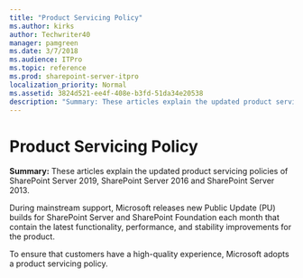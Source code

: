 ```yaml
---
title: "Product Servicing Policy"
ms.author: kirks
author: Techwriter40
manager: pamgreen
ms.date: 3/7/2018
ms.audience: ITPro
ms.topic: reference
ms.prod: sharepoint-server-itpro
localization_priority: Normal
ms.assetid: 3824d521-ee4f-408e-b3fd-51da34e20538
description: "Summary: These articles explain the updated product servicing policies of SharePoint Server 2019, SharePoint Server 2016 and SharePoint Server 2013."
---
```


# Product Servicing Policy

 **Summary:** These articles explain the updated product servicing policies of SharePoint Server 2019, SharePoint Server 2016 and SharePoint Server 2013. 
  
During mainstream support, Microsoft releases new Public Update (PU) builds for SharePoint Server and SharePoint Foundation each month that contain the latest functionality, performance, and stability improvements for the product.
  
To ensure that customers have a high-quality experience, Microsoft adopts a product servicing policy.
  

